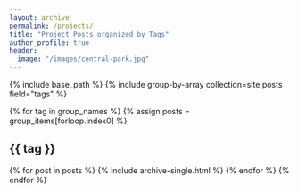 ```yaml
---
layout: archive
permalink: /projects/
title: "Project Posts organized by Tags"
author_profile: true
header:
  image: "/images/central-park.jpg"
---
```

  {% include base_path %}
{% include group-by-array collection=site.posts field="tags" %}

{% for tag in group_names %}
  {% assign posts = group_items[forloop.index0] %}
  <h2 id="{{ tag | slugify }}" class="archive__subtitle">{{ tag }}</h2>
  {% for post in posts %}
    {% include archive-single.html %}
  {% endfor %}
{% endfor %}
